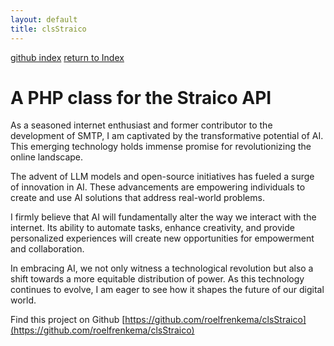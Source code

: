 ```yaml
---
layout: default
title: clsStraico
---
```


[github index](/github) [return to Index](/)
 
# A PHP class for the Straico API

As a seasoned internet enthusiast and former contributor to the development of SMTP, I am captivated by the transformative potential of AI. This emerging technology holds immense promise for revolutionizing the online landscape.

The advent of LLM models and open-source initiatives has fueled a surge of innovation in AI. These advancements are empowering individuals to create and use AI solutions that address real-world problems.

I firmly believe that AI will fundamentally alter the way we interact with the internet. Its ability to automate tasks, enhance creativity, and provide personalized experiences will create new opportunities for empowerment and collaboration.

In embracing AI, we not only witness a technological revolution but also a shift towards a more equitable distribution of power. As this technology continues to evolve, I am eager to see how it shapes the future of our digital world.

Find this project on Github [https://github.com/roelfrenkema/clsStraico](https://github.com/roelfrenkema/clsStraico)
